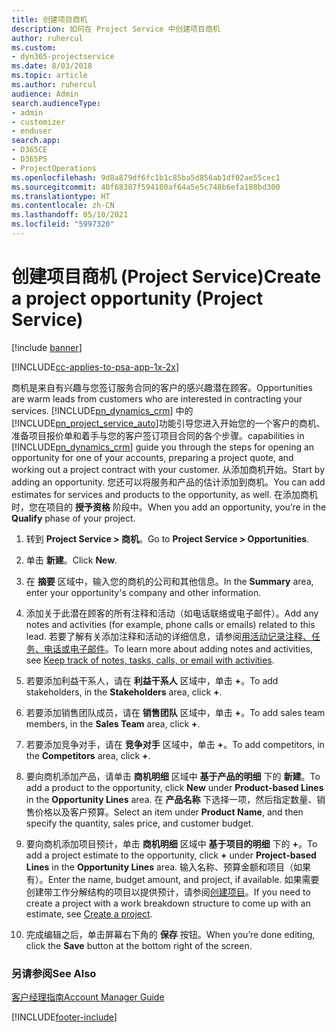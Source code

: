 ```yaml
---
title: 创建项目商机
description: 如何在 Project Service 中创建项目商机
author: ruhercul
ms.custom:
- dyn365-projectservice
ms.date: 8/03/2018
ms.topic: article
ms.author: ruhercul
audience: Admin
search.audienceType:
- admin
- customizer
- enduser
search.app:
- D365CE
- D365PS
- ProjectOperations
ms.openlocfilehash: 9d8a879df6fc1b1c85ba5d856ab1df02ae55cec1
ms.sourcegitcommit: 40f68387f594180af64a5e5c748b6efa188bd300
ms.translationtype: HT
ms.contentlocale: zh-CN
ms.lasthandoff: 05/10/2021
ms.locfileid: "5997320"
---
```

# <a name="create-a-project-opportunity-project-service"></a><span data-ttu-id="b0a22-103">创建项目商机 (Project Service)</span><span class="sxs-lookup"><span data-stu-id="b0a22-103">Create a project opportunity (Project Service)</span></span>

[!include [banner](../includes/psa-now-project-operations.md)]

[!INCLUDE[cc-applies-to-psa-app-1x-2x](../includes/cc-applies-to-psa-app-1x-2x.md)]

<span data-ttu-id="b0a22-104">商机是来自有兴趣与您签订服务合同的客户的感兴趣潜在顾客。</span><span class="sxs-lookup"><span data-stu-id="b0a22-104">Opportunities are warm leads from customers who are interested in contracting your services.</span></span> [!INCLUDE[pn_dynamics_crm](../includes/pn-dynamics-crm.md)] <span data-ttu-id="b0a22-105">中的[!INCLUDE[pn_project_service_auto](../includes/pn-project-service-auto.md)]功能引导您进入开始您的一个客户的商机、准备项目报价单和着手与您的客户签订项目合同的各个步骤。</span><span class="sxs-lookup"><span data-stu-id="b0a22-105">capabilities in [!INCLUDE[pn_dynamics_crm](../includes/pn-dynamics-crm.md)] guide you through the steps for opening an opportunity for one of your accounts, preparing a project quote, and working out a project contract with your customer.</span></span> <span data-ttu-id="b0a22-106">从添加商机开始。</span><span class="sxs-lookup"><span data-stu-id="b0a22-106">Start by adding an opportunity.</span></span> <span data-ttu-id="b0a22-107">您还可以将服务和产品的估计添加到商机。</span><span class="sxs-lookup"><span data-stu-id="b0a22-107">You can add estimates for services and products to the opportunity, as well.</span></span> <span data-ttu-id="b0a22-108">在添加商机时，您在项目的 **授予资格** 阶段中。</span><span class="sxs-lookup"><span data-stu-id="b0a22-108">When you add an opportunity, you’re in the **Qualify** phase of your project.</span></span>  
  
1.  <span data-ttu-id="b0a22-109">转到 **Project Service > 商机**。</span><span class="sxs-lookup"><span data-stu-id="b0a22-109">Go to **Project Service > Opportunities**.</span></span>  
  
2.  <span data-ttu-id="b0a22-110">单击 **新建**。</span><span class="sxs-lookup"><span data-stu-id="b0a22-110">Click **New**.</span></span>  
  
3.  <span data-ttu-id="b0a22-111">在 **摘要** 区域中，输入您的商机的公司和其他信息。</span><span class="sxs-lookup"><span data-stu-id="b0a22-111">In the **Summary** area, enter your opportunity's company and other information.</span></span>  
  
4.  <span data-ttu-id="b0a22-112">添加关于此潜在顾客的所有注释和活动（如电话联络或电子邮件）。</span><span class="sxs-lookup"><span data-stu-id="b0a22-112">Add any notes and activities (for example, phone calls or emails) related to this lead.</span></span> <span data-ttu-id="b0a22-113">若要了解有关添加注释和活动的详细信息，请参阅[用活动记录注释、任务、电话或电子邮件](/dynamics365/customerengagement/on-premises/basics/work-with-activities)。</span><span class="sxs-lookup"><span data-stu-id="b0a22-113">To learn more about adding notes and activities, see [Keep track of notes, tasks, calls, or email with activities](/dynamics365/customerengagement/on-premises/basics/work-with-activities).</span></span>  
  
5.  <span data-ttu-id="b0a22-114">若要添加利益干系人，请在 **利益干系人** 区域中，单击 **+**。</span><span class="sxs-lookup"><span data-stu-id="b0a22-114">To add stakeholders, in the **Stakeholders** area, click **+**.</span></span>  
  
6.  <span data-ttu-id="b0a22-115">若要添加销售团队成员，请在 **销售团队** 区域中，单击 **+**。</span><span class="sxs-lookup"><span data-stu-id="b0a22-115">To add sales team members, in the **Sales Team** area, click **+**.</span></span>  
  
7.  <span data-ttu-id="b0a22-116">若要添加竞争对手，请在 **竞争对手** 区域中，单击 **+**。</span><span class="sxs-lookup"><span data-stu-id="b0a22-116">To add competitors, in the **Competitors** area, click **+**.</span></span>  
  
8.  <span data-ttu-id="b0a22-117">要向商机添加产品，请单击 **商机明细** 区域中 **基于产品的明细** 下的 **新建**。</span><span class="sxs-lookup"><span data-stu-id="b0a22-117">To add a product to the opportunity, click **New** under **Product-based Lines** in the **Opportunity Lines** area.</span></span> <span data-ttu-id="b0a22-118">在 **产品名称** 下选择一项，然后指定数量、销售价格以及客户预算。</span><span class="sxs-lookup"><span data-stu-id="b0a22-118">Select an item under **Product Name**, and then specify the quantity, sales price, and customer budget.</span></span>  
  
9. <span data-ttu-id="b0a22-119">要向商机添加项目预计，单击 **商机明细** 区域中 **基于项目的明细** 下的 **+**。</span><span class="sxs-lookup"><span data-stu-id="b0a22-119">To add a project estimate to the opportunity, click **+** under **Project-based Lines** in the **Opportunity Lines** area.</span></span> <span data-ttu-id="b0a22-120">输入名称、预算金额和项目（如果有）。</span><span class="sxs-lookup"><span data-stu-id="b0a22-120">Enter the name, budget amount, and project, if available.</span></span> <span data-ttu-id="b0a22-121">如果需要创建带工作分解结构的项目以提供预计，请参阅[创建项目](../psa/create-project.md)。</span><span class="sxs-lookup"><span data-stu-id="b0a22-121">If you need to create a project with a work breakdown structure to come up with an estimate, see [Create a project](../psa/create-project.md).</span></span>  
  
10. <span data-ttu-id="b0a22-122">完成编辑之后，单击屏幕右下角的 **保存** 按钮。</span><span class="sxs-lookup"><span data-stu-id="b0a22-122">When you’re done editing, click the **Save** button at the bottom right of the screen.</span></span>  
  
### <a name="see-also"></a><span data-ttu-id="b0a22-123">另请参阅</span><span class="sxs-lookup"><span data-stu-id="b0a22-123">See Also</span></span>  
 [<span data-ttu-id="b0a22-124">客户经理指南</span><span class="sxs-lookup"><span data-stu-id="b0a22-124">Account Manager Guide</span></span>](../psa/account-manager-guide.md)


[!INCLUDE[footer-include](../includes/footer-banner.md)]